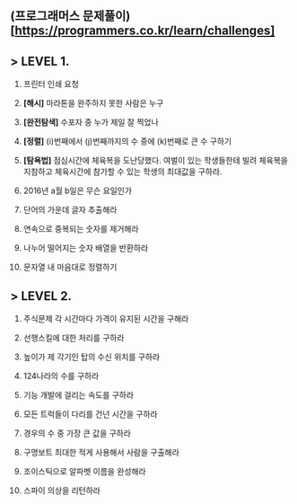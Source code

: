 ## **(프로그래머스 문제풀이)[https://programmers.co.kr/learn/challenges]**

## > LEVEL 1.<br/>
1. 프린터 인쇄 요청

2. **[해시]** 마라톤을 완주하지 못한 사람은 누구

3. **[완전탐색]** 수포자 중 누가 제일 잘 찍었나

4. **[정렬]** (i)번째에서 (j)번째까지의 수 중에 (k)번째로 큰 수 구하기

5. **[탐욕법]** 점심시간에 체육복을 도난당했다. 여벌이 있는 학생들한테 빌려 체육복을 지참하고 체육시간에 참가할 수 있는 학생의 최대값을 구하라.

6. 2016년 a월 b일은 무슨 요일인가

7. 단어의 가운데 글자 추출해라

8. 연속으로 중복되는 숫자를 제거해라

9. 나누어 떨어지는 숫자 배열을 반환하라

10. 문자열 내 마음대로 정렬하기

## > LEVEL 2.<br/>
1. 주식문제 각 시간마다 가격이 유지된 시간을 구해라

2. 선행스킬에 대한 처리를 구하라

3. 높이가 제 각기인 탑의 수신 위치를 구하라

4. 124나라의 수를 구하라

5. 기능 개발에 걸리는 속도를 구하라

6. 모든 트럭들이 다리를 건넌 시간을 구하라

7. 경우의 수 중 가장 큰 값을 구하라

8. 구명보트 최대한 적게 사용해서 사람을 구출해라

9. 조이스틱으로 알파벳 이름을 완성해라

10. 스파이 의상을 리턴하라
